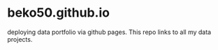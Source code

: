 # beko50.github.io
deploying data portfolio via github pages. This repo links to all my data projects.
